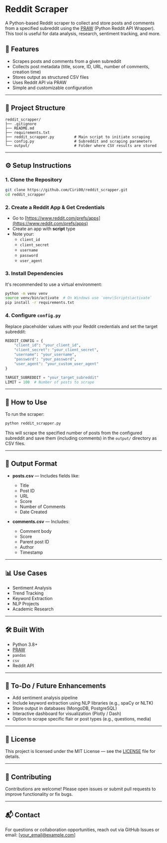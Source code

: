 # Reddit Scraper

A Python-based Reddit scraper to collect and store posts and comments from a specified subreddit using the [PRAW](https://praw.readthedocs.io/en/latest/) (Python Reddit API Wrapper). This tool is useful for data analysis, research, sentiment tracking, and more.

## 🚀 Features

- Scrapes posts and comments from a given subreddit  
- Collects post metadata (title, score, ID, URL, number of comments, creation time)  
- Stores output as structured CSV files  
- Uses Reddit API via PRAW  
- Simple and customizable configuration

---

## 📁 Project Structure

```
reddit_scrapper/
├── .gitignore
├── README.md
├── requirements.txt
├── reddit_scrapper.py         # Main script to initiate scraping
├── config.py                  # Subreddit and scraping parameters
└── output/                    # Folder where CSV results are stored
```

---

## ⚙️ Setup Instructions

### 1. Clone the Repository

```bash
git clone https://github.com/Ciri00/reddit_scrapper.git
cd reddit_scrapper
```

### 2. Create a Reddit App & Get Credentials

- Go to [https://www.reddit.com/prefs/apps](https://www.reddit.com/prefs/apps)  
- Create an app with **script** type  
- Note your:
  - `client_id`
  - `client_secret`
  - `username`
  - `password`
  - `user_agent`

### 3. Install Dependencies

It's recommended to use a virtual environment:

```bash
python -m venv venv
source venv/bin/activate  # On Windows use `venv\Scripts\activate`
pip install -r requirements.txt
```

### 4. Configure `config.py`

Replace placeholder values with your Reddit credentials and set the target subreddit:

```python
REDDIT_CONFIG = {
    "client_id": "your_client_id",
    "client_secret": "your_client_secret",
    "username": "your_username",
    "password": "your_password",
    "user_agent": "your_custom_user_agent"
}

TARGET_SUBREDDIT = "your_target_subreddit"
LIMIT = 100  # Number of posts to scrape
```

---

## 🧠 How to Use

To run the scraper:

```bash
python reddit_scrapper.py
```

This will scrape the specified number of posts from the configured subreddit and save them (including comments) in the `output/` directory as CSV files.

---

## 📝 Output Format

- **posts.csv** — Includes fields like:
  - Title  
  - Post ID  
  - URL  
  - Score  
  - Number of Comments  
  - Date Created

- **comments.csv** — Includes:
  - Comment body  
  - Score  
  - Parent post ID  
  - Author  
  - Timestamp

---

## 📊 Use Cases

- Sentiment Analysis  
- Trend Tracking  
- Keyword Extraction  
- NLP Projects  
- Academic Research  

---

## 🛠️ Built With

- Python 3.8+  
- [PRAW](https://praw.readthedocs.io/en/latest/)  
- `pandas`  
- `csv`  
- Reddit API  

---

## 📌 To-Do / Future Enhancements

- Add sentiment analysis pipeline  
- Include keyword extraction using NLP libraries (e.g., spaCy or NLTK)  
- Store output in databases (MongoDB, PostgreSQL)  
- Interactive dashboard for visualization (Plotly / Dash)  
- Option to scrape specific flair or post types (e.g., questions, media)  

---

## 📄 License

This project is licensed under the MIT License — see the [LICENSE](LICENSE) file for details.

---

## 🤝 Contributing

Contributions are welcome! Please open issues or submit pull requests to improve functionality or fix bugs.

---

## 📬 Contact

For questions or collaboration opportunities, reach out via GitHub Issues or email: [your_email@example.com]
